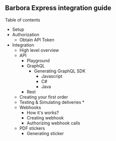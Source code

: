 ## Barbora Express integration guide


Table of contents

* Setup
* Authorization
    * Obtain API Token
* Integration
    * High level overview
    * API
        * Playground
        * GraphQL
            * Generating GraphQL SDK
                * Javascript
                * C#
                * Java
        * Rest
    * Creating your first order
    * Testing & Simulating deliveries
        * 
    * Webhooks
        * How it's works?
        * Creating webhook
        * Authorizing webhook calls
    * PDF stickers
        * Generating sticker

